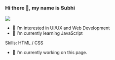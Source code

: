 ### Hi there 👋, my name is Subhi
![](https://media0.giphy.com/media/765ccrAiB0g9z6EApL/giphy.gif?cid=790b7611a1aec4a9b2319920fc2e0b2209540bdf363c55a7&rid=giphy.gif&ct=g)

- 👀 I’m interested in UI/UX and Web Development
- 🌱 I’m currently learning JavaScript


Skills:  HTML / CSS

- 🔭 I’m currently working on this page. 





<!---
Subhi-c/Subhi-c is a ✨ special ✨ repository because its `README.md` (this file) appears on your GitHub profile.
You can click the Preview link to take a look at your changes.
--->
